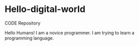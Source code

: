 # Hello-digital-world
CODE Repository

Hello Humans!
I am a novice programmer.
I am trying to learn a programming language.
